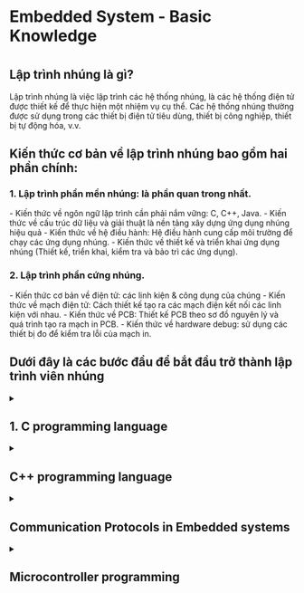 <Summary>
	<h1>Embedded System - Basic Knowledge<h1>
</summary>

<h2>Lập trình nhúng là gì?</h2>
Lập trình nhúng là việc lập trình các hệ thống nhúng, là các hệ	thống điện tử được thiết kế để thực hiện một nhiệm vụ cụ thể. Các hệ thống nhúng thường được sử dụng trong các thiết bị điện tử tiêu dùng, thiết bị công nghiệp, thiết bị tự động hóa, v.v.

<h2>Kiến thức cơ bản về lập trình nhúng bao gồm hai phần chính:</h2>

<h3> 1. Lập trình phần mền nhúng: là phần quan trong nhất.</h3>
- Kiến thức về ngôn ngữ lập trình cần phải nắm vững: C, C++, Java.
- Kiến thức về cấu trúc dữ liệu và giải thuật là nền tảng xây dựng ứng dụng nhúng hiệu quả
- Kiến thức về hệ điều hành: Hệ điều hành cung cấp môi trường để chạy các ứng dụng nhúng. 
- Kiến thức về thiết kế và triển khai ứng dụng nhúng (Thiết kế, triển khai, kiểm tra và bảo trì các ứng dụng).

<h3> 2. Lập trình phần cứng nhúng.</h3>
- Kiến thức cơ bản về điện tử: các linh kiện & công dụng của chúng
- Kiến thức về mạch điện tử: Cách thiết kế tạo ra các mạch điện kết nối các linh kiện với nhau.
- Kiến thức về PCB: Thiết kế PCB theo sơ đồ nguyên lý và quá trình tạo ra mạch in PCB.
- Kiến thức về hardware debug: sử dụng các thiết bị đo để kiểm tra lỗi của mạch in. 

<h2>Dưới đây là các bước đầu để bắt đầu trở thành lập trình viên nhúng</h2>

<details>
	<summary>
  		<h2>1. C programming language</h2>
	</summary>
    
<details>
	<summary>
		<h3>Macro - Function - Inline function </h3>
	</summary>

<h4>Macro là:</h4>
Là một công cụ của bộ tiền xử lý (preprocessor) cho phép định nghĩa các đoạn mã (code) có thể được thay thế bằng văn bản khác tại thời điểm biên dịch. Macro có thể được sử dụng để:
- Tạo các đoạn mã lập đi lập lại.
- Thực hiện các phép toán đơn giản.
- Điều khiển quá trình biên dịch.

Cú pháp định nghĩa macro: 
<h4>Lưu ý:</h>
Tên của macro phải là IN HOA toàn bộ, đây là qui luật để hạn chế "Macro đẻ ra bug" vì nếu đặt tên thường có phần tỉ lệ trùng với một biết này đó trong chương trình dẫn đến lỗi, do compiler không thể phát hiên ra lỗi này.





```C++
// Cú pháp: #define  (Object_name)  (<)Object_value)
// Tạo ra hằng số (đối tượng) MAX = 3000
#define MAX 3000 

// Macro tiền xử lý CREATE_FUNC: tạo ra định nghĩa hàm.
// Macro này có 2 đối số: Func_name và cmd (Func_name là tên hàm, cmd là lệnh được thực thi khi gọi hàm)
// Macro CREATE_FUNC hoạt động bằng cách mở rộng định nghĩa macro thành 1 định nghĩa hàm
#define CREATE_FUNC(Func_name, cmd)
void Func_name()
{
	printf("print command\n");
}
```


Macro có 2 loại chính: 
1. Macro giống như đối tượng (object-like macro): Macro này giống như 1 hằng số. Có thể được sử dụng để thay thế cho một giá trị cụ thể.
Ví dụ:

```C++
#define PI 3.14159
int main()
{
	printf("Gia tri cua Pi la: %f\n",PI);
	return;
}
```
2. 	Macro giống như hàm(function-like macro): Macro này giống như một hàm, có thể nhận tham số và trả về giá trị.

```C++
#define max(x,y) ((x) > (y) ? (x) (y)); 
int main()
{
	int a = 10;
	int b = 20;
	printf("Gia tri cua nay: %d\n", max(x,y));
	return 0;
}
```
Việc sử dụng macro có thể làm cho C/C++ trở nên gắn gọn, các macro được thực hiện ở quá trình tiền xử lí.

<h4>Function là: </h4>    

- Function là Hàm dùng để làm một chức năng nào đó cụ thể.
- Giúp chia nhỏ các các chương trình lớn thành những chương trình nhỏ(function).
- Và có thể tại sử dụng nhiều lần trong chương trình.


<h4> Các điểm giống và khác của MACRO VÀ FUNCTION </h4>

Giống nhau:
- Ở mục đích : viết mã ngắn gọn và dễ hiểu hơn
- Cả 2 đều có thể tái sử dụng

Khác nhau:

Đặc điểm | Macro  | Function
------------- | ------------- | -------------
Cách định nghĩa | Macro được định nghĩa bằng chỉ thị tiền xử lý (preprocessor directives)  | Function được định nghĩa bằng cú pháp (function declaration)
Cách sử dụng | Macro được sử dụng bằng các thay thế macro name bằng nội dung của macro | Function được sử dụng bằng cách gọi tên function với các tham số cần thiết
Thời gian thực thi | Macro được thay thế bởi preprocessor trước khi chương trình được biên dịch | Function được gọi trong thời gian thục thi chương trình
Kích thước mã |Macro có thể làm tăng kích thước mã thực thi do nội dung của macro được sao chép nhiều lần | Function chỉ được sao chép 1 lần trong bộ nhớ khi chương trình được biên dịch
Tính linh hoạt | Macro có thể được sử dụng để thay thế bất kì đoạn mã nào | Function có thể được sử dụng để thực thi một tác vụ cụ thể 

Ưu điểm của Macro:
- Macro có thể được sử dụng để thay thế các đoạn mã dài và phức tạp bằng một đoạn mã ngắn và đễ hiểu hơn
- Macro có thể được sử dụng để tạo ra các định nghĩa hằng và biến
- Macro có thể được sử dụng để thức hiện các phép toàn đơn giản (giúp dễ đọc hiểu)

Nhược điểm của macro:
- Làm tăng kích thước chương trình
- Có thể làm chậm thời gian chạy chương trình
- Có thể làm khó khăn cho việc gỡ lỗi 

Ưu điểm của function:
- Có thể chia nhỏ chương trình thành các module nhỏ
- Có thể được tái sử dụng mã 
- Giúp dễ được chương trình hơn, dễ hiểu và dễ bảo trì
Nhược điểm của function:
- Có thể làm tăng độ phức tạp của chương trình
- Có thề làm chậm thời gian chạy chương trình

Vậy lực chọn như thế nào với macro và function:
- Độ phức tạp của mã cần thay thế: Nếu mã này là ngắn và đơn giản thì dùng ```macro```
- Tần suất sử dụng đoạn mã cần thay thế: Nếu được sử dụng đi, sử dụng lại nhiều lần thì dùng ```function```
- Kích thước và tốc độ của chương trình: Nếu chương trình cần tối ưu về kích thước và tốc độ thì nên tránh dùng ```macro```

Nhìn chung, function là một lựa chọn tốt hơn macro trong hầu hết các trường hợp. Tuy nhiên, macro có thể được sử dụng hiệu quả trong một số trường hợp cụ thể.


Vì biên dịch trước trong mã nguồn nên *Macro* tối ưu về tốc độ nhưng "có thể" làm tăng kích thước chương trình | Vì được lưu cố định trong 1 vùng nhớ nên *Function* tối ưu về kích thước chương trình nếu được gọi nhiều lần nhưng "có thể" không tối ưu tốc độ xử lý

Ví dụ: Tính tổng  2 số 
Macro: 
```
#define SUM(x, y) ((x) + (y))
```

Function: 
```
int sum(int x, int y) {
    return x + y;
}
```
Cả hai cách trên đều có thể được sử dụng để tính tổng của hai số, tuy nhiên, sử dụng function sẽ cho phép bạn định nghĩa các loại tham số và ki

<h4>Inline Function</h4>

Inline function là một loại hàm thường gặp trong lập trình C++ và trong lập trình Embedded.
Từ khóa ```inline``` được dùng để đề nghị (không phải là bắt buộc) trình biên dịch (compiler) thực hiện triển khai nội tuyến (inline expansion) với hàm đó, hay nói cách dễ hiểu là chèn code của hàm đó tại địa chỉ mà nó được gọi.

Mục đích của ```inline function``` là để tăng hiệu suất của chương trình. Khi một hàm được khai triển nội tuyến, thì toàn bộ mã của hàm đó sẽ được chèn và vị trí mà hàm đó được gọi. Điều này sẽ loại bỏ thời gian cần thiết để gọi hàm, vì toàn bộ mã của hàm dẽ được sẵn sàng ở đó.

```inline function``` thường được dùng cho các hàm đơn giản, kích thước nhỏ và được gọi thường xuyên. 

Ví dụ: hàm sau đây là một inline function điển hình.
```C
inline int add(int a, int b){ 
	return a+b;
}
```
Hàm này rấy là đơn giản, và nó được gọi thường xuyên. Khai triển nội tuyến hàm này sẽ tăng hiệu suất chương trình.

Tuy nhiên, ```inline function``` cũng có các nhược điểm. 
- Có thể làm tăng kích thước chương trình, vì mã của hàm sẽ được chèn vào nhiều vị trí khác nhau.
- Có thể làm giảm tích linh hoạt của chương trình, vì mã hàm không còn có thể được sử dụng lại trong ngữ cảnh khác.

Mẹo để làm việc với inline function:
- Chỉ dùng cho các hàm nhỏ, đơn giản và được gọi nhiều lần
- Cẩn thận kiểm tra hiệu suất của chương trình trước và sau khi sử dụng inline function
- cân nhắc sử dụng macro thay vì inline function nếu cần phải sử dụng lại mã của hàm trong ngữ cảnh khác.

Ví dụ này viết bằng CPP, những cũng có thể hiểu được tính chất inline function

```C++
#include <iostream>
using namespace std;
inline int add(int a, int b){
	return a+b;
}
int main()
{
	int x = 10;
	int y = 20;
	cout << "x + y = " << add(x,y)<< endl;
	return 0;
}
```

</details>





<details>
<summary>BUỔI 3: STRUCT UNION  </summary> 

- Struct và Union là 2 cấu trúc dữ liệu do lập trình viên định nghĩa bao gồm các biến với kiểu dữ liệu khác nhau. <br/>
- Việc định nghĩa, khai báo biến, truy cập đến các thành phần của struct và union là giống nhau. Tuy nhiên, giữa struct và union có một vài điểm khác nhau sau:

Struct  | Union
------------- | -------------
Size của struct ít nhất bằng tổng size của các thành phần của struct. Sử dụng từ “ít nhất” là vì size struct còn phụ thuộc vào alignment struct. sizeof(A) = 16 (vì sizeof của uint64_t, uint32_t, uint8_t lần lượt là 8, 4, 1 byte nên 1 + 4 là 5 byte nên phải chèn thêm 3 byte bộ nhớ đệm và cho ra lần quét tiếp là 8 byte) ``` struct { uint8_t var1; uint32_t var2; uint64_t var3; } ``` | Size của union bằng size của thành phần có size lớn nhất trong union. sizeof(A) = 8 (kích thước của thành phần lớn nhất trong union là uint64_t là 8 byte) ``` union { uint8_t var1; uint32_t var2; uint64_t var3; } ```
Tại cùng 1 thời điểm run-time, có thể truy cập vào tất cả các thành phần của struct | Tại cùng 1 thời điểm run-time, chỉ có thể truy cập 1 thành phần của union
</details>

<details>
<summary>BUỔI 4: COMPILER - TRÌNH BIÊN DỊCH</summary>      
  
Compiler hay còn gọi là trình biên dịch có thể được hiểu là công việc dịch chuỗi câu lệnh được viết từ một ngôn ngữ lập trình thành chương trình tương đương dưới dạng ngôn ngữ máy tính, thường là ngôn ngữ ở cấp thấp hơn, ngôn ngữ máy. Đơn giản dễ hiểu thì có thể tạm nói là nhờ Complier này mà file .c chúng ta viết mới được dịch thành file .hex .bin để nạp được xuống một MCU bất kỳ.
Quá trình biên dịch.

# 1. Pre-processing (Tiền xử lí)
Bộ tiền xử lý C không phải là một phần của trình biên dịch, mà là một bước riêng biệt trong quá trình biên dịch. Nói một cách đơn giản, Bộ tiền xử lý C chỉ là một công cụ thay thế văn bản và nó hướng dẫn trình biên dịch thực hiện tiền xử lý cần thiết trước khi biên dịch thực tế. Các lệnh tiền xử lí bắt đầu bằng kí tự "#" 
Ví dụ: 
- " #define" :Thay thế các macro
- "#include" :Chèn thêm file khác như các thư viên
Dùng GCC bằng lệnh sau để có file tiền xử lí: gcc -E main.o -o main.i (chuyển từ file .c sang file .i)
# 2. Compiling (Giai đoạn dịch NNBC sang ngôn ngữ Assembly)
Chuyển chúng sang dạng mã Assembly là một ngôn ngữ bậc thấp (hợp ngữ) gần với tập lệnh của bộ vi xử lý.
Quá trình này sẽ biên dịch từ code `.i` sang ngôn ngữ assembly `.s`.
Dùng lệnh `gcc -S -o filename.s filename.c` để có thể xem code sau quá tình compiler.
# 3. Assembling (Hợp ngữ)
Dich chương trình => Sang mã máy 0 và 1
Một tệp mã máy (.obj) sinh ra trong hệ thống sau đó
# 4. Linking (Liên kết)
Trong giai đoạn này mã máy của một chương trình dịch từ nhiều nguồn (file .c hoặc file thư viện .lib) được liên kết lại với nhau để tạo thành chương trình đích duy nhất Mã máy của các hàm thư viện gọi trong chương trình cũng được đưa vào chương trình cuối trong giai đoạn này. Chính vì vậy mà các lỗi liên quan đến việc gọi hàm hay sử dụng biến tổng thể mà không tồn tại sẽ bị phát hiện. Kể cả lỗi viết chương trình chính không có hàm main() cũng được phát hiện trong liên kết.
</details>


<details>
<summary>BUỔI 5: POINTER - CON TRỎ</summary>      
POINTER: Là một biến đặc biệt, dùng để lưu địa chỉ của biến chứ không phải giá trị, được lưu trên ram. Kích thước của biến pointer phụ thuộc vào vi xử lý.

# Normal pointer 
Là con trỏ dùng để lưu địa chỉ của biến đó, kiểu dữ liệu của con biến như thế nào thì kiểu con trỏ cũng vậy.

Ví dụ:

int a = 10 // giả sử có địa chỉ là 0x01
int *ptr = &a = 0x01 // * ptr ở đây là biến con trỏ ptr, do quy tắc đặt tên biến pointer phải có dấu * ở trước.
printf("Dia chi: %p,ptr); // Dia chi 0x01.
printf("Gia tri: %d, *ptr);// * ptr là giá trị của con trỏ ptr trỏ đến.

# Void Pointer
Con trỏ void có thể trỏ đến các vùng nhớ có các kiểu dữ liệu khác nhau.
Con trỏ void không xác định được kiểu dữ liệu của vùng nhớ mà nó trỏ tới, vì vậy không thể truy cập xuất trực tiếp nội dung thông qua toán tử derefernce () được. Mà con trỏ kiểu void cần phải được ép kiểu một cách rõ ràng sang con trỏ có kiểu dữ liệu khác trước khi sử dụng toán tử derefernce ().
```
#include <stdio.h>

void tong(int a,int b){
   printf("tong %d va %d = %d\n", a, b, a + b);
}

int main()
{

   int i = 3;
   double d =12.4;
   char c ='B';

   // con trỏ void có thể trỏ đến bất kỳ địa chỉ nào 
   void *ptr = &i;

   // để lấy giá trị từ con trỏ void ta cần ép kiểu nó
   printf("i = %d\n",*(int *)ptr);

   ptr = &d;
   printf("d = %f\n",*(double *)ptr);

   ptr = &c;
   printf("c = %c\n",*(char *)ptr);

   ptr = &tong;
   ((void (*)(int, int))ptr)(9,1);
   return 0;
}
```
# Null Pointer
Con trỏ null là con trỏ có giá trị và địa chỉ bằng 0.
Khi khai báo 1 con trỏ:
Phải khai báo địa chỉ cho nó.
Nếu mà chưa sử dụng thì gán cho nó con trỏ null.
Hoặc khi khai báo con trỏ và đã sử dụng nó rồi, khi không muốn sử dụng nó nữa thì phải gán nó lại là con trỏ null.
```
    int *ptr = NULL;
```
</details>

<details>
<summary>BUỔI 6: PHÂN VÙNG NHỚ</summary>

![Phân vùng nhớ](https://raw.githubusercontent.com/nvtquyen/EmbeddedT6/main/Picture/phan%20vung%20nho.png)
 
• Text : <br/>
– Quyền truy cập chỉ Read và nó chưa lệnh để thực thi nên tránh sửa đổi instruction. <br/>
– Chứa khai báo hằng số trong chương trình (.rodata) <br/>
• Data: <br/>
– Quyền truy cập là read-write. <br/>
– Chứa biến toàn cục or biến static với giá trị khởi tạo khác không. <br/>
– Được giải phóng khi kết thúc chương trình. <br/>
• Bss: <br/>
– Quyền truy cập là read-write. <br/>
– Chứa biến toàn cục or biến static với giá trị khởi tạo bằng không or không khởi tạo. <br/>
– Được giải phóng khi kết thúc chương trình. <br/>
• Stack: <br/>
– Quyền truy cập là read-write. <br/>
– Được sử dụng cấp phát cho biến local, input parameter của hàm,… <br/>
– Sẽ được giải phóng khi ra khỏi block code/hàm <br/>
• Heap: <br/>
– Quyền truy cập là read-write. <br/>
– Được sử dụng để cấp phát bộ nhớ động như: Malloc, Calloc, … <br/>
– Sẽ được giải phóng khi gọi hàm free,… <br/>

***So sánh Stack và Heap**: 
- Giống nhau: Bộ nhớ Heap và bộ nhớ Stack bản chất đều cùng là vùng nhớ được tạo ra và lưu trữ trong RAM khi chương trình được thực thi.
- Khác nhau:

Stack  | Heap
------------- | -------------
Được dùng để lưu trữ các biến cục bộ trong hàm, tham số truyền vào...Truy cập vào bộ nhớ này rất nhanh và được thực thi khi chương trình được biên dịch. |  Được dùng để lưu trữ vùng nhớ cho những biến con trỏ được cấp phát động bởi các hàm malloc - calloc - realloc (trong C).
Kích thước của bộ nhớ Stack là cố định, tùy thuộc vào từng hệ điều hành, ví dụ hệ điều hành Windows là 1 MB, hệ điều hành Linux là 8 MB (lưu ý là con số có thể khác tùy thuộc vào kiến trúc hệ điều hành của bạn).  | Kích thước của bộ nhớ Heap là không cố định, có thể tăng giảm do đó đáp ứng được nhu cầu lưu trữ dữ liệu của chương trình.
Vùng nhớ Stack được quản lý bởi hệ điều hành, dữ liệu được lưu trong Stack sẽ tự động hủy khi hàm thực hiện xong công việc của mình.  | Vùng nhớ Heap được quản lý bởi lập trình viên (trong C hoặc C++), dữ liệu trong Heap sẽ không bị hủy khi hàm thực hiện xong, điều đó có nghĩa bạn phải tự tay hủy vùng nhớ bằng câu lệnh free (trong C), và delete hoặc delete [] (trong C++), nếu không sẽ xảy ra hiện tượng rò rỉ bộ nhớ.

***Một số lưu ý**:
- Việc tự động dọn vùng nhớ còn tùy thuộc vào trình biên dịch trung gian.
- Vấn đề lỗi xảy ra đối với vùng nhớ: 
    - Stack: bởi vì bộ nhớ Stack cố định nên nếu chương trình bạn sử dụng quá nhiều bộ nhớ vượt quá khả năng lưu trữ của Stack chắc chắn sẽ xảy ra tình trạng tràn bộ nhớ Stack (Stack overflow), các trường hợp xảy ra như bạn khởi tạo quá nhiều biến cục bộ, hàm đệ quy vô hạn,... Ví dụ về tràn bộ nhớ Stack với hàm đệ quy vô hạn:
        ```
        int foo(int x){
            printf("De quy khong gioi han\n");
            return foo(x);
        }
        ```
    - Heap: Nếu bạn liên tục cấp phát vùng nhớ mà không giải phóng thì sẽ bị lỗi tràn vùng nhớ Heap (Heap overflow). Nếu bạn khởi tạo một vùng nhớ quá lớn mà vùng nhớ Heap không thể lưu trữ một lần được sẽ bị lỗi khởi tạo vùng nhớ Heap thất bại. Ví dụ trường hợp khởi tạo vùng nhớ Heap quá lớn:
        ```
        int *A = (int *)malloc(18446744073709551615);
        ```

</details>

<details>
<summary>BUỔI 7: VARIABLE - BIẾN</summary>

# Static Variable - Extern Variable
Là biến CHỈ ĐƯỢC KHỞI TẠO 1 LẦN DUY NHẤT khi gọi hàm lần đầu tiên (Nếu được khởi tại lại nó sẽ bỏ qua dòng lệnh đó) và nó sẽ tiếp tục tồn tại trong suốt vòng đời của chương trình.
Ví dụ: Biến static cục bộ
  
        
        void Count()
        {
        static int temp = 0;
        printf("Temp = %d",temp);
        temp++
        }
        
Ví dụ: biến toàn cục
File test.c có hàm sau: 
        ```
        void display(){
          printf('TEST')
        }
        ```
File main.c như sau:

        
        extern display();
        
        int main(){
          display();
          return 0;
        }
        
# Từ khóa volatile
Trong lập trình nhúng rất thường hay gặp khai báo biến với từ khóa volatile. Việc khai báo biến volatile là rất cần thiết để tránh những lỗi sai khó phát hiện do tính năng optimization của compiler.
- Volatile có nhiệm vụ báo cho Compiler không được tối ưu biến đó.
- Biến này dùng cho các biến mà giá trị của nó có thể thay đổi hoặc có nhiều task RTOS dùng chung 1 biến.
Ví dụ:

        volatile int x = readADC();
  

</details>
</details>







    
<details>
  <summary><h2>C++ programming language</h2></summary>

<details> 
<summary> Class </summary>
    
# Class là gì?  
- Class là một kiểu dữ liệu do người dùng định nghĩa, chứa các dữ liệu và các hàm của riêng nó. Class là một thành phần chính của lập trình hướng đối tượng (OOP).    
- Class định nghĩa các thuộc tính "data members" còn gọi là property và phương thức "member functions" còn gọi là method mà các đối tượng của nó có thể sử dụng.
-  từ khóa class sẽ chỉ điểm bắt đầu của một class sẽ được cài đặt. Class trong C++ giúp tổ chức mã nguồn một cách có cấu trúc và tái sử dụng, đồng thời cho phép ẩn thông tin và triển khai tính kế thừa, đa hình và đóng gói.
# Phạm vi truy cập (Access modifiers):

Access modifier là phạm vi truy cập của các thuộc tính và phương thức sẽ được khai báo bên dưới nó. Có 3 phạm vi truy cập trong C++ là public, private và protecte.

- Public: Các member được khai báo trong Public thì các Object có thể truy cập trực tiếp tới được. Và các User có thể sử dụng và thay đổi các giá trị trong các member này.
    
- Private: Được sử dụng khi bạn muốn chặn User truy cập vào những member khai báo trong phạm vi này, giới hạn truy cập và sửa đổi giá trị của chúng. Sử dụng các member trong Public để truy cập đến các member trong Private.
    
- Protected: Tương tự như Private, nhưng Private thì các class con không thể kết thừa được các member trong Private của class chính, còn Protected thì lại cho phép các class con có thể kế thừa được các member trong protected của class chính.
    
# Constructor
Constructor hay hàm dựng là một hàm đặc biệt.
Constructor là một hàm sẽ có tên trùng với tên của class.
Sẽ được gọi chạy đầu tiên ngay khi chúng ta khởi tạo một object.
```
class SinhVien{
	public: 
		SinhVien(int tuoi, int lop); //có tên trùng với tên của class gọi là contructor
		void hienThi(); //method	
	private: 
		int tuoi; //property
		int lop; //property
};
void SinhVien::hienThi(){
	cout<<"Tuoi: "<<tuoi<<endl;  
	cout<<"Lop "<<lop<<endl;
}
SinhVien::SinhVien(int tuoi,int lop){
	SinhVien::tuoi = tuoi; //class SinhVien có thể truy cập đến tất cả nhưng member nằm trong nó
	SinhVien::lop = lop;
}
int main(){
	// khi có contructor thì nó luôn luôn chạy đầu tiên khi object được khởi tạo.
	// contructor có thể có tham số đầu vào hoặc không có
	SinhVien sv(17,6); //có thể gán giá trị trực tiếp vào khai báo ở public
	sv.hienThi();
	return 0;
}
``` 
# Biến static trong class
Khi định nghĩa static trong class thì phải khởi tạo lần đầu ở ngoài.
Khi khởi tạo thì địa chỉ của nó tồn tại trong suốt chương trình nên member static này của các object sẽ đều có cùng 1 địa chỉ.
```c++
class SinhVien{
	public:
		string ten;
		static int tuoi; //khi khai báo static trong class thì phải hởi tạo lần đầu ở ngoài
};

int SinhVien::tuoi; //ta có thể gán giá trị cho nó, khi khởi tạo thì địa chỉ của nó tồn tại trong suốt chương trình nên member static này của các object sẽ có cùng 1 địa chỉ.

int main(){
	
	SinhVien sv1,sv2;
	//về địa chỉ của hai object thì giống với struct. sv1 và sv2 sẽ được cấp vùng nhớ khác  với kích thước là tổng kích thước của các member và bộ nhớ đệm, địa chỉ của nó sẽ là địa chỉ của member đầu tiên, và các member sẽ mang đỉa chỉ khác nhau như trong struct.
	return 0;
}
```
# Các đặc tính của OOP
- Có 4 đặc tính: Tính đa hình, tính kế thừa, tính trừu tượng, tính đóng gói.
  
	- ***Inheritance (Tính kế thừa ):*** Một **class** có thể kế thừa các thuộc tính của một **class** khác đã tồn tại trước đó. Trong C++, khi một **class** con được tạo ra bởi việc kế thừa thuộc tính của **class** cha thì ta gọi class con đó là **subclass** và class cha là **superclass**. Chỉ có **Public** và **Protected** mới được kế thừa còn **Private** thì không được kế thừa, muốn kế thừa được các **member** trong **Private** buộc phải đổi lại **Protected**.
		```c++
  		class DoiTuong{
			public:
				void setThongTin(string ten, int tuoi);
				void hienThi();
			protected:
				int TUOI; //property
				string TEN;
		};
		
		void DoiTuong::hienThi(){
			cout<<"Day la class DoiTuong"<<endl;
			cout<<"Ten: "<<TEN<<endl;  
			cout<<"Tuoi "<<TUOI<<endl;
		}
		
		void DoiTuong::setThongTin(string ten,int tuoi){
			TEN = ten;
			TUOI = tuoi;
		}
  		class SinhVien : public DoiTuong{
			public:
				void setThongTin(string ten, int tuoi, int mssv);
				void hienThi(); //method	
			private:
				int MSSV;
		};
		
		void SinhVien::setThongTin(string ten, int tuoi, int mssv){
			TEN = ten;
			TUOI = tuoi;
			MSSV = mssv;
		}
		
		void SinhVien::hienThi(){
			cout<<"Day la class DoiTuong"<<endl;
			cout<<"Ten: "<<TEN<<endl;  
			cout<<"Tuoi "<<TUOI<<endl;
			cout<<"Mssv "<<MSSV<<endl;
		}
		
		int main(){
			SinhVien dt;
			dt.setThongTin("Hoang", 17);
			dt.hienThi();
			
			SinhVien sv;
			sv.setThongTin("Toan", 15,100);
			sv.hienThi();
			
			return 0;
		}
  		```
	- ***Abstraction (Tính trừu tượng):*** Là một khả năng mà chương trình có thể bỏ qua sự phức tạp bằng cách tập trung vào cốt lõi của thông tin cần xử lý. Điều đó có nghĩa, bạn có thể xử lý một đối tượng bằng cách gọi tên một phương thức và thu về kết quả xử lý, mà không cần biết làm cách nào đối tượng đó được các thao tác trong class. (Là chỉ những thứ cần thiết mà người dùng cần sử dụng thì được nằm ở public còn tính toán phức tạp mà người dùng không quan tâm đến thì nằm ở private)
		- Ví dụ: Người dùng nhập a,b,c và muốn biết phương trình có nghiệm hay vô nghiệm. thì những phần method nhập và xuất thì nằm ở public, còn method tính toán kiểm tra thì nằm ở private,những phần nằm ở private người dùng không được quyền can thiệp vào.
  	- ***Polymorphism (Tính đa hình):*** Là một khả năng mà một phương thức trong class có thể đưa ra các kết quả hoàn toàn khác nhau, tùy thuộc vào dữ liệu được xử lý.
  	  	- Ta có thể khai báo tên hàm các method giống nhau nhưng phải khác đầu vào, bởi vì khi tên trùng nhau thì nó dựa vào inputparameter để xác định đó hàm nào.
  	  	- Ví dụ:
  	  	```c++
  	  	class th{
			public:
				void tong(int a, int b);
				void tong(int a, double b);
				void tong(int a, int b, int c);
		};
  		```
	- ***Encapsulation (Tính đóng gói):*** Có ý nghĩa không cho phép người sử dụng các đối tượng thay đổi trạng thái nội tại của một đối tượng, mà chỉ có phương thức nội tại của đối tượng có thể thay đổi chính nó. Điều đó có nghĩa, dữ liệu và thông tin sẽ được đóng gói lại, giúp các tác động bên ngoài một đối tượng không thể làm thay đổi đối tượng đó, nên sẽ đảm bảo tính toàn vẹn của đối tượng, cũng như giúp giấu đi các dữ liệu thông tin cần được che giấu.
   		- Ví dụ: những biến nhập vào như a,b,c và biến xuất ra kết quả x1,x2 thì không được khai báo ở public, phải nằm ở trong private, và những biến đó được nhập và xuất thông qua các method, để tránh người dùng sửa đổi code làm lỗi chương trình. ví dụ để các biến đó ở public, người dùng nhập a,b,c ở method nhập, sau đó người dùng còn có thể chỉnh sửa a,b,c,delta... lúc này chương trình dễ bị trả kết quả sai.

</details>

<details>
  <summary>Namespace</summary>

- Namespace là từ khóa trong C++ được sử dụng để định nghĩa một phạm vi nhằm mục đích phân biệt các hàm, lớp, biến, ... cùng tên trong các thư viện khác nhau. 
- Khi tạo `namespace` nếu muốn dùng chung tên biến của các `member` thì khi khai báo tên của `namespace` thì phải khai báo tên khác nhau
- Nếu dùng chung tên của namespace thì tên của các meber phải khác nhau (dù có chung file hay khác file), Do khai báo cùng tên namespace thì dùng chung bộ nhớ nên nếu tên các member cũng giống thì những member giống nhau sẽ cùng chung 1 địa thì sẽ dẫn đến xung đột vùng nhớ
- ví dụ:
	```C++
	namespace A{
		int a;
		void function(){...}
		struct c{...};
	};
	namespace B{
		int a;
		void function(){...}
		struct c{...};
	}
	```
 
</details>

<details>
  <summary>Template</summary>
	
- **Template (khuôn mẫu)** là một từ khóa trong C++, và là một kiểu dữ liệu trừu tượng tổng quát hóa cho các kiểu dữ liệu int, float, double, bool...
- **Template** trong C++ có 2 loại đó là function template & class template.
- **Template** giúp người lập trình định nghĩa tổng quát cho hàm và lớp thay vì phải nạp chồng (overloading) cho từng hàm hay phương thức với những kiểu dữ liệu khác nhau.
- Ví dụ:
	- Những hàm có form giống nhau chỉ khác kiểu dữ liệu.
	```c++
	int tong(int a, int b);
	double tong(double a, double b);
	template<typename var> //thay vì ta code hai hàm riêng để xử lý, thì ta có thể code dùng template chung lại để gọn code hơn.
	int tong(var a, var b){
		return (var)(a+b);
	}
	```
	- Nếu a và b khác kiểu dữ liệu thì tên var của hai thằng phải khác nhau. Ví dụ var a, var1 b. Lúc này var đại diện cho kiểu dữ liệu a và var1 đại diện cho kiểu dữ liệu b.
	
</details>
<details>
  <summary>Vector, List & Map</summary>

### Vector là gì?
- Vector là một cấu trúc dữ liệu trong C++ dùng để chứa các đối tượng khác. Tương tự như mảng (array), vector cũng có thể chứa nhiều phần tử.
- Các phần tử trong vector được lưu trữ một cách liên tiếp trong bộ nhớ. Điều này cho phép truy cập dễ dàng đến các phần tử bằng cách sử dụng chỉ số (index).
- vector khác mảng thông thường là kích thước của vector có thể thay đổi trong quá trình thực thi chương trình. Khi cần, vector có thể mở rộng (tăng kích thước) hoặc thu hẹp (giảm kích thước) để chứa thêm hoặc loại bỏ các phần tử.
- Sử dụng thư viện `#include<vector>`.
- Modifiers:
Modifiers
	- ***push_back():*** Hàm đẩy một phần tử vào vị trí sau cùng của vector. Nếu kiểu của đối tượng được truyền dưới dạng tham số trong push_back() không giống với kiểu của vector thì sẽ bị ném ra. VD: ten-vector.push_back(ten-cua-phan-tu);
	- ***assign():*** Nó gán một giá trị mới cho các phần tử vector bằng cách thay thế các giá trị cũ. VD: ten-vector.assign(int size, int value);
	- ***pop_back():*** Hàm pop_back () được sử dụng để xóa đi phần tử cuối cùng một vector.
	- ***insert():*** Hàm này chèn các phần tử mới vào trước phần tử trước vị trí được trỏ bởi vòng lặp. Chúng ta cũng có thể chuyển một số đối số thứ ba, đếm số lần phần tử được chèn vào trước vị trí được trỏ.
   	- ***erase():*** Hàm được sử dụng để xóa các phần tử tùy theo vị trí vùng chứa
	- ***emplace():*** Nó mở rộng vùng chứa bằng cách chèn phần tử mới vào
	- ***emplace_back():*** Nó được sử dụng để chèn một phần tử mới vào vùng chứa vector, phần tử mới sẽ được thêm vào cuối vector
	- ***swap():*** Hàm được sử dụng để hoán đổi nội dung của một vector này với một vector khác cùng kiểu. Kích thước có thể khác nhau.
	- ***clear():*** Hàm được sử dụng để loại bỏ tất cả các phần tử của vùng chứa vector.
- Ví dụ:
	```c++
	//dùng thư viện vector giống cấp phát bộ nhớ động trong c, nhưng có thư viện hỗ trợ các công cụ nhanh hơn.
	#include <vector>
	
	vector<int> array;	// khai báo mảng kiểu int
	array.push_back(4);  //thêm phần tử tại 0 là 4
	array.push_back(8);  //thêm phần tử tại 1 là 8
	array.push_back(20);
	array.push_back(15); //thêm phần tử tại 4 là 15
	
	//từ C++ 11 trở đi có for cải :
	for(int item : array){ // có thể dùng biến auto item, biến auto sẽ tự định nghĩa item thuộc kiểu dữ liệu gì tùy vào giá trị và nó được lưu
		printf("i = %d\n",item);
	}
	
	array.pop_back(); //xóa phần tử cuối cùng, xóa 15
	array.insert(array.begin()+2,77); //chèn phần tử tại 2 là 77, các phần tử phía sau sẽ dời vị trí cho nhau.
	array.erase(array.begin()+2); // xóa phần tử thứ 2, dời những phần tử phía sau lên.
	array.clear(); //thu hồi vùng nhớ giống free
	
	for(int i =0;i<array;i++){
		printf("%d\n",array[i]);
	}
	```

### List là gì?
- List là một cấu trúc dữ liệu danh sách liên kết kép (doubly linked list).
- Các phần tử cửa nó không được lưu trong các địa liên tiếp mà lưu ở địa chỉ bất kì, và mỗi phần tử trước sẽ lưu kèm địa chỉ của phần tử kế tiếp theo tuần tự.
- Vì cung cấp một danh sách các phần tử được liên kết với nhau bằng các con trỏ, cho phép thêm, xóa và truy cập các phần tử một cách linh hoạt.
- Dùng thư viện `#include<list>`.
- Ví dụ:
	```c++
	#include<list>
	list<int> array;	// khai báo mảng kiểu int
	array.push_back(4);  //thêm phần tử thứ 0 là 4
	array.push_back(8);  //thêm phần tử thứ 1 là 8
	array.push_back(20);
	array.push_back(15); //thêm phần tử thứ 4 là 15
	
	for(auto item : array){ //
		printf("i = %d\n",item);
	}
	```
### Map là gì?
- là một cấu trúc dữ liệu ánh xạ (associative container) trong thư viện chuẩn của ngôn ngữ. Nó được sử dụng để lưu trữ các cặp key-value, trong đó mỗi key là duy nhất và liên kết với một giá trị (value) tương ứng.
- Dùng thư viện `#include<map>`.
- Ví dụ:
	```c++
	#include <map>
	int main(){
		map<string, string> SinhVien;
		SinhVien["Ten"] = "Hoang";
		SinhVien["Tuoi"] = "7";
		SinhVien["Lop"] = "15";
		for(auto item : SinhVien){
			cout<<"Key: "<<itemp.first<<", value: "<<item.second<<endl;
		}
		return 0;
	}
	```
 ### Ưu điểm và nhược điểm của Vector, List và Map:

 |            | Vector                   | List                        | Map                            |
|------------|--------------------------|-----------------------------|--------------------------------|
| Ưu điểm    | - Truy cập ngẫu nhiên các phần tử thông qua index. <br> - Được triển khai dưới dạng địa chỉ liên tiếp trong bộ nhớ. <br> - Hỗ trợ thay đổi kích thước dễ dàng. | - Chèn và xóa phần tử ở bất kỳ vị trí nào dễ dàng hơn. <br> - Không cần dùng thêm bộ nhớ liền kề để mở rộng kích thước. <br> - Linh hoạt trong việc chèn, xóa và truy xuất. | - Lưu trữ các cặp key-value và tự động sắp xếp theo key. <br> - Truy cập hiệu quả thông qua key. <br> - Hỗ trợ các phương thức cho việc chèn, xóa và truy xuất. |
| Nhược điểm | - Chèn và xóa phần tử ở vị trí không phải cuối cùng thì phức tạp hơn. <br> - Cần dùng thêm bộ nhớ liền kề để mở rộng kích thước. <br> - Không hiệu quả cho chèn và xóa phần tử ở đầu hoặc giữa vector. | - Truy cập ngẫu nhiên chậm hơn so với vector. <br> - Chiếm nhiều bộ nhớ hơn do lưu trữ các con trỏ liên kết. | - Tốn nhiều bộ nhớ hơn do lưu trữ các key-value pairs và con trỏ liên kết. <br> - Thời gian tìm kiếm và truy xuất có phức tạp. <br> - Không hỗ trợ truy cập ngẫu nhiên theo index. |

</details>
</details>

<details>
<summary><h2>Communication Protocols in Embedded systems</h2></summary>

<details>
<summary>1. UART protocal</summary>
</details>
	
<details>
<summary>2. SPI protocal</summary>
</details>
 
<details>
<summary>3. I2C protocal</summary>
</details>
 
<details>
<summary>4. USB protocal</summary>
USB refers to Universal Serial Bus and follows an Inter-System Protocol, which communicates between two devices. Prominent in the Computer electronic device world, USB has become popular over UART Protocols. USB follows an Asynchronous Serial Protocol 	where no clock signal is needed, making it a low-cost device. When the host device is sent communication, data transmission is relayed to a receiving endpoint device via data packets. USB can entail a range of speeds depending on the use case, from 	1.5MBS to 10GBS.
	
- USB Pros
Low cost, low power and smaller in size
Can support high-capacity of data
Plug and play means easy implementation
- USB Cons
Limited capability
Limited messages can be communicated between the host and peripheral
</details> 
</details>

<details>
<summary><h2>Microcontroller programming</h2></summary>

<details>
<summary>1. Interrupt</summary>
Interrupt: là một số sự kiện khẩn cấp bên trong hoặc bên ngoài bộ vi điều khiển xảy ra, buộc vi điều khiển tạm dừng thực hiện chương trình hiện tại, phục vụ ngay lập tức nhiệm vụ mà ngắt yêu cầu – nhiệm vụ này gọi là trình phục vụ ngắt (ISR: Interrupt Service Routine).
Trình phục vụ ngắt: Đối với mỗi ngắt thì phải có một trình phục vụ ngắt (ISR) hay trình quản lý ngắt để đưa ra nhiệm vụ cho bộ vi điều khiển khi được gọi ngắt. Khi một ngắt được gọi thì bộ vi điều khiển sẽ chạy trình phục vụ ngắt. Đối với mỗi ngắt thì có một vị trí cố định trong bộ nhớ để giữ địa chỉ ISR của nó. Nhóm vị trí bộ nhớ được dành riêng để lưu giữ địa chỉ của các ISR được gọi là bảng vector ngắt.	
Quy trình thực hiện một ngắt:

Nó hoàn thành nốt lệnh đang thực hiện và lưu địa chỉ của lệnh kế tiếp vào Stack pointer.
Nó cũng lưu tình trạng hiện tại của tất cả các ngắt.
Nó nhảy đến một vị trí cố định trong bộ nhớ được gọi là bảng vector ngắt, nơi lưu giữ địa chỉ của một trình phục vụ ngắt.
Bộ vi điều khiển nhận địa chỉ ISR từ bảng vector ngắt và nhảy tới đó. Nó bắt đầu thực hiện trình phục vụ ngắt cho đến lệnh cuối cùng của ISR và trở về chương trình chính từ ngắt.
Khi bộ vi điều khiển quay trở về nơi nó đã bị ngắt. Trước hết nó nhận địa chỉ của bộ đếm chương trình PC từ Stack pointer bằng cách kéo 02 byte trên đỉnh của Stack pointer vào PC. Sau đó bắt đầu thực hiện tiếp các lệnh từ địa chỉ đó.
Các loại kiểu ngắt:
LOW: Kích hoạt liên tục khi trạng thái digital ở mức thấp.
HIGH: Kích hoạt liên tục khi trạng thái digital ở mức cao.
RISING: Kích hoạt khi trạng thái của chân digital chuyển từ mức điện áp thấp sang mức điện áp cao.
FALLING: Kích hoạt khi trạng thái của chân digital chuyển từ mức điện áp cao sang mức điện áp thấp.
</details>

<details>
<summary>2. Timer</summary>
Timer: Bộ đếm/Bộ định thời: Đây là các ngoại vi được thiết kế để thực hiện một nhiệm vụ đơn giản: đếm các xung nhịp. Mỗi khi có thêm một xung nhịp tại đầu vào đếm thì giá trị của bộ đếm sẽ được tăng lên 01 đơn vị (trong chế độ đếm tiến/đếm lên) hay giảm đi 01 đơn vị (trong chế độ đếm lùi/đếm xuống). Xung nhịp đưa vào đếm có thể là một trong hai loại:
Xung nhịp bên trong IC: Đó là xung nhịp được tạo ra nhờ kết hợp mạch dao động bên trong IC và các linh kiện phụ bên ngoài nối với IC. Trong trường hợp sử dụng xung nhịp loại này, người ta gọi là các bộ định thời (timers). Do xung nhịp bên loại này thường đều đặn nên ta có thể dùng để đếm thời gian một cách khá chính xác.
Xung nhịp bên ngoài IC: Đó là các tín hiệu logic thay đổi liên tục giữa 02 mức 0-1 và không nhất thiết phải là đều đặn. Trong trường hợp này người ta gọi là các bộ đếm (counters). Ứng dụng phổ biến của các bộ đếm là đếm các sự kiện bên ngoài như đếm các sản phầm chạy trên băng chuyền, đếm xe ra/vào kho bãi…
Một khái niệm quan trọng cần phải nói đến là sự kiện “tràn” (overflow). Nó được hiểu là sự kiện bộ đếm đếm vượt quá giá trị tối đa mà nó có thể biểu diễn và quay trở về giá trị 0. Với bộ đếm 8 bit, giá trị tối đa là 255 (tương đương với FF trong hệ Hexa) và là 65535 (FFFFH) với bộ đếm 16 bit.
</details>
</details>




